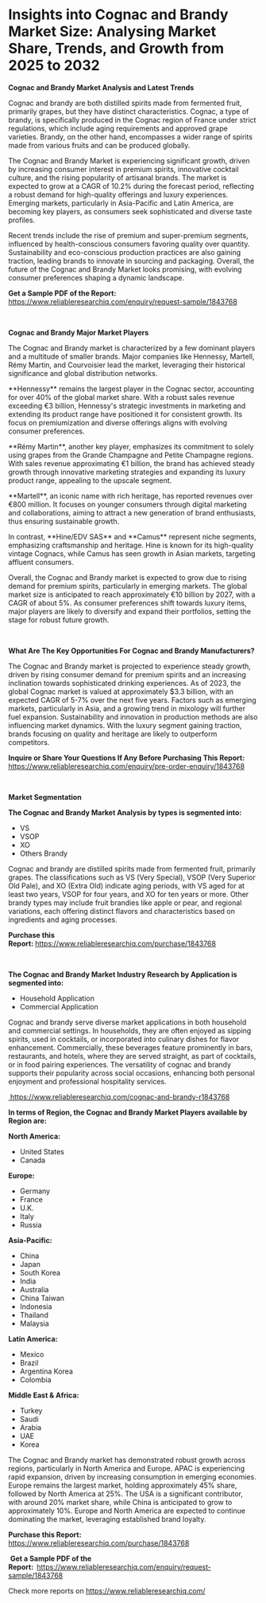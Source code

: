 <p><h1>Insights into Cognac and Brandy Market Size: Analysing Market Share, Trends, and Growth from 2025 to 2032</h1></p><p><strong>Cognac and Brandy Market Analysis and Latest Trends</strong></p>
<p><p>Cognac and brandy are both distilled spirits made from fermented fruit, primarily grapes, but they have distinct characteristics. Cognac, a type of brandy, is specifically produced in the Cognac region of France under strict regulations, which include aging requirements and approved grape varieties. Brandy, on the other hand, encompasses a wider range of spirits made from various fruits and can be produced globally.</p><p>The Cognac and Brandy Market is experiencing significant growth, driven by increasing consumer interest in premium spirits, innovative cocktail culture, and the rising popularity of artisanal brands. The market is expected to grow at a CAGR of 10.2% during the forecast period, reflecting a robust demand for high-quality offerings and luxury experiences. Emerging markets, particularly in Asia-Pacific and Latin America, are becoming key players, as consumers seek sophisticated and diverse taste profiles.</p><p>Recent trends include the rise of premium and super-premium segments, influenced by health-conscious consumers favoring quality over quantity. Sustainability and eco-conscious production practices are also gaining traction, leading brands to innovate in sourcing and packaging. Overall, the future of the Cognac and Brandy Market looks promising, with evolving consumer preferences shaping a dynamic landscape.</p></p>
<p><strong>Get a Sample PDF of the Report:&nbsp;</strong> <a href="https://www.reliableresearchiq.com/enquiry/request-sample/1843768?utm_campaign=2243&utm_medium=2&utm_source=Github&utm_content=ia&utm_term=14022025&utm_id=cognac-and-brandy">https://www.reliableresearchiq.com/enquiry/request-sample/1843768</a></p>
<p>&nbsp;</p>
<p><strong>Cognac and Brandy Major Market Players</strong></p>
<p><p>The Cognac and Brandy market is characterized by a few dominant players and a multitude of smaller brands. Major companies like Hennessy, Martell, Rémy Martin, and Courvoisier lead the market, leveraging their historical significance and global distribution networks. </p><p>**Hennessy** remains the largest player in the Cognac sector, accounting for over 40% of the global market share. With a robust sales revenue exceeding €3 billion, Hennessy's strategic investments in marketing and extending its product range have positioned it for consistent growth. Its focus on premiumization and diverse offerings aligns with evolving consumer preferences.</p><p>**Rémy Martin**, another key player, emphasizes its commitment to solely using grapes from the Grande Champagne and Petite Champagne regions. With sales revenue approximating €1 billion, the brand has achieved steady growth through innovative marketing strategies and expanding its luxury product range, appealing to the upscale segment.</p><p>**Martell**, an iconic name with rich heritage, has reported revenues over €800 million. It focuses on younger consumers through digital marketing and collaborations, aiming to attract a new generation of brand enthusiasts, thus ensuring sustainable growth.</p><p>In contrast, **Hine/EDV SAS** and **Camus** represent niche segments, emphasizing craftsmanship and heritage. Hine is known for its high-quality vintage Cognacs, while Camus has seen growth in Asian markets, targeting affluent consumers.</p><p>Overall, the Cognac and Brandy market is expected to grow due to rising demand for premium spirits, particularly in emerging markets. The global market size is anticipated to reach approximately €10 billion by 2027, with a CAGR of about 5%. As consumer preferences shift towards luxury items, major players are likely to diversify and expand their portfolios, setting the stage for robust future growth.</p></p>
<p>&nbsp;</p>
<p><strong>What Are The Key Opportunities For Cognac and Brandy Manufacturers?</strong></p>
<p><p>The Cognac and Brandy market is projected to experience steady growth, driven by rising consumer demand for premium spirits and an increasing inclination towards sophisticated drinking experiences. As of 2023, the global Cognac market is valued at approximately $3.3 billion, with an expected CAGR of 5-7% over the next five years. Factors such as emerging markets, particularly in Asia, and a growing trend in mixology will further fuel expansion. Sustainability and innovation in production methods are also influencing market dynamics. With the luxury segment gaining traction, brands focusing on quality and heritage are likely to outperform competitors.</p></p>
<p><strong>Inquire or Share Your Questions If Any Before Purchasing This Report:</strong> <a href="https://www.reliableresearchiq.com/enquiry/pre-order-enquiry/1843768?utm_campaign=2243&utm_medium=2&utm_source=Github&utm_content=ia&utm_term=14022025&utm_id=cognac-and-brandy">https://www.reliableresearchiq.com/enquiry/pre-order-enquiry/1843768</a></p>
<p>&nbsp;</p>
<p><strong>Market Segmentation</strong></p>
<p><strong>The Cognac and Brandy Market Analysis by types is segmented into:</strong></p>
<p><ul><li>VS</li><li>VSOP</li><li>XO</li><li>Others Brandy</li></ul></p>
<p><p>Cognac and brandy are distilled spirits made from fermented fruit, primarily grapes. The classifications such as VS (Very Special), VSOP (Very Superior Old Pale), and XO (Extra Old) indicate aging periods, with VS aged for at least two years, VSOP for four years, and XO for ten years or more. Other brandy types may include fruit brandies like apple or pear, and regional variations, each offering distinct flavors and characteristics based on ingredients and aging processes.</p></p>
<p><strong>Purchase this Report:&nbsp;</strong><a href="https://www.reliableresearchiq.com/purchase/1843768?utm_campaign=2243&utm_medium=2&utm_source=Github&utm_content=ia&utm_term=14022025&utm_id=cognac-and-brandy">https://www.reliableresearchiq.com/purchase/1843768</a></p>
<p>&nbsp;</p>
<p><strong>The Cognac and Brandy Market Industry Research by Application is segmented into:</strong></p>
<p><ul><li>Household Application</li><li>Commercial Application</li></ul></p>
<p><p>Cognac and brandy serve diverse market applications in both household and commercial settings. In households, they are often enjoyed as sipping spirits, used in cocktails, or incorporated into culinary dishes for flavor enhancement. Commercially, these beverages feature prominently in bars, restaurants, and hotels, where they are served straight, as part of cocktails, or in food pairing experiences. The versatility of cognac and brandy supports their popularity across social occasions, enhancing both personal enjoyment and professional hospitality services.</p></p>
<p><a href="https://www.reliableresearchiq.com/cognac-and-brandy-r1843768?utm_campaign=2243&utm_medium=2&utm_source=Github&utm_content=ia&utm_term=14022025&utm_id=cognac-and-brandy">&nbsp;https://www.reliableresearchiq.com/cognac-and-brandy-r1843768</a></p>
<p><strong>In terms of Region, the Cognac and Brandy Market Players available by Region are:</strong></p>
<p>
    <p> <strong> North America: </strong>
        <ul>
            <li>United States</li>
            <li>Canada</li>
        </ul>
        </p> 
    <p> <strong> Europe: </strong>
        <ul>
            <li>Germany</li>
            <li>France</li>
            <li>U.K.</li>
            <li>Italy</li>
            <li>Russia</li>
        </ul>
        </p> 
    <p> <strong> Asia-Pacific: </strong>
        <ul>
            <li>China</li>
            <li>Japan</li>
            <li>South Korea</li>
            <li>India</li>
            <li>Australia</li>
            <li>China Taiwan</li>
            <li>Indonesia</li>
            <li>Thailand</li>
            <li>Malaysia</li>
        </ul>
        </p> 
    <p> <strong> Latin America: </strong>
        <ul>
            <li>Mexico</li>
            <li>Brazil</li>
            <li>Argentina Korea</li>
            <li>Colombia</li>
        </ul>
        </p> 
    <p> <strong> Middle East & Africa: </strong>
        <ul>
            <li>Turkey</li>
            <li>Saudi</li>
            <li>Arabia</li>
            <li>UAE</li>
            <li>Korea</li>
        </ul>
    </p>
    </p>
<p><p>The Cognac and Brandy market has demonstrated robust growth across regions, particularly in North America and Europe. APAC is experiencing rapid expansion, driven by increasing consumption in emerging economies. Europe remains the largest market, holding approximately 45% share, followed by North America at 25%. The USA is a significant contributor, with around 20% market share, while China is anticipated to grow to approximately 10%. Europe and North America are expected to continue dominating the market, leveraging established brand loyalty.</p></p>
<p><strong>Purchase this Report: </strong><a href="https://www.reliableresearchiq.com/purchase/1843768?utm_campaign=2243&utm_medium=2&utm_source=Github&utm_content=ia&utm_term=14022025&utm_id=cognac-and-brandy">https://www.reliableresearchiq.com/purchase/1843768</a></p>
<p>&nbsp;<strong>Get a Sample PDF of the Report:&nbsp;&nbsp;</strong><a href="https://www.reliableresearchiq.com/enquiry/request-sample/1843768?utm_campaign=2243&utm_medium=2&utm_source=Github&utm_content=ia&utm_term=14022025&utm_id=cognac-and-brandy">https://www.reliableresearchiq.com/enquiry/request-sample/1843768</a></p>
<p><strong></strong></p>
<p>Check more reports on <a href="https://www.reliableresearchiq.com/?utm_campaign=2243&utm_medium=2&utm_source=Github&utm_content=ia&utm_term=14022025&utm_id=cognac-and-brandy">https://www.reliableresearchiq.com/</a></p>